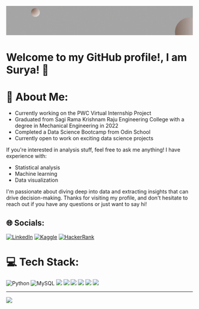 <p  align="center"><img src = "suryasundarkumars@gmail.com.gif"></p>

# Welcome to my GitHub profile!, I am Surya! 👋

# 💫 About Me:
- Currently working on the PWC Virtual Internship Project
- Graduated from Sagi Rama Krishnam Raju Engineering College with a degree in Mechanical Engineering in 2022
- Completed a Data Science Bootcamp from Odin School
- Currently open to work on exciting data science projects

If you're interested in analysis stuff, feel free to ask me anything! I have experience with:

- Statistical analysis
- Machine learning
- Data visualization

I'm passionate about diving deep into data and extracting insights that can drive decision-making. Thanks for visiting my profile, and don't hesitate to reach out if you have any questions or just want to say hi!


## 🌐 Socials:
[![LinkedIn](https://img.shields.io/badge/LinkedIn-%230077B5.svg?logo=linkedin&logoColor=white)](https://www.linkedin.com/in/surya-sundar-kumar-surla-54048b188)  [![Kaggle](https://img.shields.io/badge/Kaggle-%2320BEFF.svg?logo=kaggle&logoColor=white)](https://www.kaggle.com/suryasundarkumar)  [![HackerRank](https://img.shields.io/badge/HackerRank-%23000000.svg?logo=hackerrank&logoColor=green)](https://www.hackerrank.com/suryasundarkuma1)

# 💻 Tech Stack:
![Python](https://img.shields.io/badge/python-3670A0?style=for-the-badge&logo=python&logoColor=ffdd54) ![MySQL](https://img.shields.io/badge/mysql-%2300f.svg?style=for-the-badge&logo=mysql&logoColor=white) 
<img src="https://img.shields.io/badge/Machine_Learning-6B46C1?style=for-the-badge&logo=TensorFlow&logoColor=white">
<img src="https://img.shields.io/badge/Numpy-013243?style=for-the-badge&logo=NumPy&logoColor=white">
<img src="https://img.shields.io/badge/Pandas-150458?style=for-the-badge&logo=Pandas&logoColor=white">
<img src="https://img.shields.io/badge/Matplotlib-11557C?style=for-the-badge&logo=Matplotlib&logoColor=white">
<img src="https://img.shields.io/badge/Seaborn-3776AB?style=for-the-badge&logo=Seaborn&logoColor=white">
<img src="https://img.shields.io/badge/Power_BI-F2C811?style=for-the-badge&logo=Power%20BI&logoColor=white">


---
[![](https://visitcount.itsvg.in/api?id=SuryaSundarKumarS&icon=0&color=0)](https://visitcount.itsvg.in)
